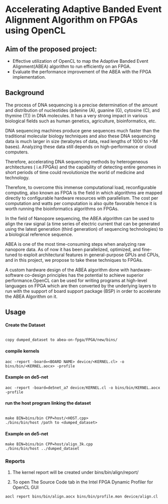 # Accelerating Adaptive Banded Event Alignment Algorithm on FPGAs using OpenCL

## Aim of the proposed project:
- Effective utilization of OpenCL to map the Adaptive Banded Event Alignment(ABEA) algorithm to run efficiently on an FPGA. 
- Evaluate the performance improvement of the ABEA with the FPGA implementation.

## Background
The process of DNA sequencing is a precise determination of the amount and distribution of nucleotides (adenine (A), guanine (G), cytosine (C), and thymine (T)) in DNA molecules. It has a very strong impact in various biological fields such as human genetics, agriculture, bioinformatics, etc.

DNA sequencing machines produce gene sequences much faster than the traditional molecular biology techniques and also these DNA sequencing data is much larger in size (terabytes of data, read lengths of 1000 to >1M bases).  Analyzing these data still depends on high-performance or cloud computers. 

Therefore, accelerating DNA sequencing methods by heterogeneous architectures ( i.e.FPGAs) and the capability of detecting entire genomes in short periods of time could revolutionize the world of medicine and technology.

Therefore, to overcome this immense computational load, reconfigurable computing, also known as FPGA is the field in which algorithms are mapped directly to configurable hardware resources with parallelism. The cost per computation and watts per computation is also quite favorable hence it is worth running the bioinformatics algorithms on FPGAs.

In the field of Nanopore sequencing, the ABEA algorithm can be used to align the raw signal (a time series of electric current that can be generated using the latest generation (third generation) of sequencing technologies) to a biological reference sequence.

ABEA is one of the most time-consuming steps when analyzing raw nanopore data. As of now it has been parallelized, optimized, and fine-tuned to exploit architectural features in general-purpose GPUs and CPUs, and in this project, we propose to take these techniques to FPGAs.

A custom hardware design of the ABEA algorithm done with hardware-software co-design principles has the potential to achieve superior performance.OpenCL can be used for writing programs at high-level languages on FPGA which are then converted by the underlying layers to run with the support of board support package (BSP) in order to accelerate the ABEA Algorithm on it.

## Usage

#### Create the Dataset
```

copy dumped_dataset to abea-on-fpga/FPGA/new/bins/

```

#### compile kernels 
```
aoc -report -board=<BOARD NAME> device/<KERNEL.cl> -o bins/bin/<KERNEL.aocx> -profile
```

#### Example on de5-net 
```
aoc -report -board=de5net_a7 device/KERNEL.cl -o bins/bin/KERNEL.aocx -profile
```

#### run the host program linking the dataset
```

make BIN=bins/bin CPP=host/<HOST.cpp>
./bins/bin/host /path to <dumped_dataset>
```

#### Example on de5-net 
```
make BIN=bins/bin CPP=host/align_3k.cpp
./bins/bin/host ../dumped_dataset
```

### Reports
1. The kernel report will be created under bins/bin/align/report/ 

2. To open The Source Code tab in the Intel FPGA Dynamic Profiler for OpenCL GUI
```
aocl report bins/bin/align.aocx bins/bin/profile.mon device/align.cl
```
